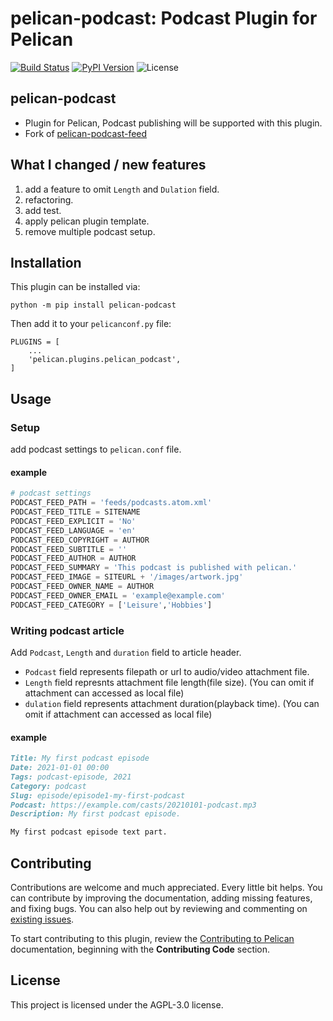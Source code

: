 pelican-podcast: Podcast Plugin for Pelican
====================================================

[![Build Status](https://img.shields.io/github/workflow/status/sonkm3/pelican-podcast/build)](https://github.com/sonkm3/pelican-podcast/actions)
[![PyPI Version](https://img.shields.io/pypi/v/pelican-podcast)](https://pypi.org/project/pelican-podcast/)
![License](https://img.shields.io/pypi/l/pelican-podcast?color=blue)

pelican-podcast
---------------
- Plugin for Pelican, Podcast publishing will be supported with this plugin.
- Fork of [pelican-podcast-feed](https://github.com/magnunleno/pelican-podcast-feed)

What I changed / new features
---------------------------------

1. add a feature to omit `Length` and `Dulation` field.
1. refactoring.
1. add test.
1. apply pelican plugin template.
1. remove multiple podcast setup.

Installation
------------

This plugin can be installed via:

    python -m pip install pelican-podcast

Then add it to your `pelicanconf.py` file:

    PLUGINS = [
        ...
        'pelican.plugins.pelican_podcast',
    ]

Usage
-----

### Setup

add podcast settings to `pelican.conf` file.
#### example
```python
# podcast settings
PODCAST_FEED_PATH = 'feeds/podcasts.atom.xml'
PODCAST_FEED_TITLE = SITENAME
PODCAST_FEED_EXPLICIT = 'No'
PODCAST_FEED_LANGUAGE = 'en'
PODCAST_FEED_COPYRIGHT = AUTHOR
PODCAST_FEED_SUBTITLE = ''
PODCAST_FEED_AUTHOR = AUTHOR
PODCAST_FEED_SUMMARY = 'This podcast is published with pelican.'
PODCAST_FEED_IMAGE = SITEURL + '/images/artwork.jpg'
PODCAST_FEED_OWNER_NAME = AUTHOR
PODCAST_FEED_OWNER_EMAIL = 'example@example.com'
PODCAST_FEED_CATEGORY = ['Leisure','Hobbies']
```

### Writing podcast article

Add `Podcast`, `Length` and `duration` field to article header.
- `Podcast` field represents filepath or url to audio/video attachment file.
- `Length` field represnts attachment file length(file size). (You can omit if attachment can accessed as local file)
- `dulation` field represents attachment duration(playback time). (You can omit if attachment can accessed as local file)

#### example
```markdown
Title: My first podcast episode
Date: 2021-01-01 00:00
Tags: podcast-episode, 2021
Category: podcast
Slug: episode/episode1-my-first-podcast
Podcast: https://example.com/casts/20210101-podcast.mp3
Description: My first podcast episode.

My first podcast episode text part.
```

Contributing
------------

Contributions are welcome and much appreciated. Every little bit helps. You can contribute by improving the documentation, adding missing features, and fixing bugs. You can also help out by reviewing and commenting on [existing issues][].

To start contributing to this plugin, review the [Contributing to Pelican][] documentation, beginning with the **Contributing Code** section.

[existing issues]: https://github.com/sonkm3/pelican-podcast/issues
[Contributing to Pelican]: https://docs.getpelican.com/en/latest/contribute.html

License
-------

This project is licensed under the AGPL-3.0 license.

